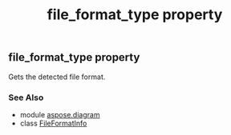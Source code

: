 ﻿---
title: file_format_type property
second_title: Aspose.Diagram for Python via .NET API References
description: 
type: docs
weight: 30
url: /python-net/aspose.diagram/fileformatinfo/file_format_type/
is_root: false
---

## file_format_type property


Gets the detected file format.

### See Also
* module [aspose.diagram](../../)
* class [FileFormatInfo](/diagram/python-net/aspose.diagram/fileformatinfo)
